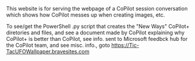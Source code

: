 This website is for serving the webpage of a CoPilot session conversation which shows how CoPilot messes up when creating images, etc.

To see/get the PowerShell .py script that creates the "New Ways" CoPilot+ diretories and files, and see a document made by CoPilot explaining why CoPilot+ is better than CoPilot, see info. sent to Microsoft feedbck hub for the CoPilot team, and see misc. info., goto https://Tic-TacUFOWallpaper.bravesites.com
